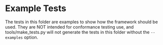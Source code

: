 Example Tests
=============

The tests in this folder are examples to show how the framework
should be used.  They are NOT intended for conformance testing use, and
tools/make_tests.py will not generate the tests in this folder without the
`--examples` option.


